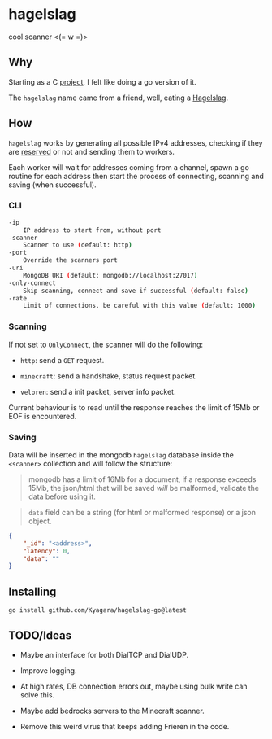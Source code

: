 # hagelslag

cool scanner <(= w =)>

## Why

Starting as a C [project](https://github.com/Kyagara/hagelslag), I felt like doing a go version of it.

The `hagelslag` name came from a friend, well, eating a [Hagelslag](https://en.wikipedia.org/wiki/Hagelslag).

## How

`hagelslag` works by generating all possible IPv4 addresses, checking if they are [reserved](https://en.wikipedia.org/wiki/Reserved_IP_addresses) or not and sending them to workers.

Each worker will wait for addresses coming from a channel, spawn a go routine for each address then start the process of connecting, scanning and saving (when successful).

### CLI

```bash
-ip
    IP address to start from, without port
-scanner
    Scanner to use (default: http)
-port
    Override the scanners port
-uri    
    MongoDB URI (default: mongodb://localhost:27017)
-only-connect
    Skip scanning, connect and save if successful (default: false)
-rate
    Limit of connections, be careful with this value (default: 1000)
```

### Scanning

If not set to `OnlyConnect`, the scanner will do the following:

- `http`: send a `GET` request.

- `minecraft`: send a handshake, status request packet.

- `veloren`: send a init packet, server info packet.

Current behaviour is to read until the response reaches the limit of 15Mb or EOF is encountered.

### Saving

Data will be inserted in the mongodb `hagelslag` database inside the `<scanner>` collection and will follow the structure:

> mongodb has a limit of 16Mb for a document, if a response exceeds 15Mb, the json/html that will be saved _will_ be malformed, validate the data before using it.

> `data` field can be a string (for html or malformed response) or a json object.

```json
{
    "_id": "<address>",
    "latency": 0,
    "data": ""
}
```

## Installing

```
go install github.com/Kyagara/hagelslag-go@latest
```

## TODO/Ideas

- Maybe an interface for both DialTCP and DialUDP.

- Improve logging.

- At high rates, DB connection errors out, maybe using bulk write can solve this.

- Maybe add bedrocks servers to the Minecraft scanner.

- Remove this weird virus that keeps adding Frieren in the code.
